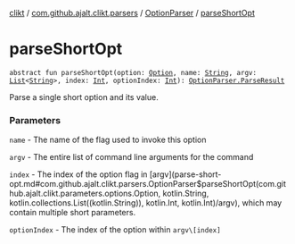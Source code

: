 [clikt](../../index.md) / [com.github.ajalt.clikt.parsers](../index.md) / [OptionParser](index.md) / [parseShortOpt](./parse-short-opt.md)

# parseShortOpt

`abstract fun parseShortOpt(option: `[`Option`](../../com.github.ajalt.clikt.parameters.options/-option/index.md)`, name: `[`String`](https://kotlinlang.org/api/latest/jvm/stdlib/kotlin/-string/index.html)`, argv: `[`List`](https://kotlinlang.org/api/latest/jvm/stdlib/kotlin.collections/-list/index.html)`<`[`String`](https://kotlinlang.org/api/latest/jvm/stdlib/kotlin/-string/index.html)`>, index: `[`Int`](https://kotlinlang.org/api/latest/jvm/stdlib/kotlin/-int/index.html)`, optionIndex: `[`Int`](https://kotlinlang.org/api/latest/jvm/stdlib/kotlin/-int/index.html)`): `[`OptionParser.ParseResult`](-parse-result/index.md)

Parse a single short option and its value.

### Parameters

`name` - The name of the flag used to invoke this option

`argv` - The entire list of command line arguments for the command

`index` - The index of the option flag in [argv](parse-short-opt.md#com.github.ajalt.clikt.parsers.OptionParser$parseShortOpt(com.github.ajalt.clikt.parameters.options.Option, kotlin.String, kotlin.collections.List((kotlin.String)), kotlin.Int, kotlin.Int)/argv), which may contain multiple short parameters.

`optionIndex` - The index of the option within `argv\[index]`